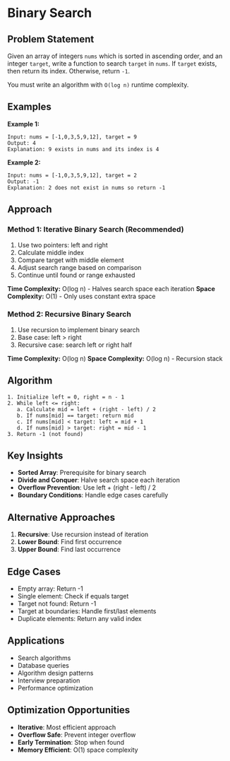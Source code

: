 # Binary Search

## Problem Statement

Given an array of integers `nums` which is sorted in ascending order, and an integer `target`, write a function to search `target` in `nums`. If `target` exists, then return its index. Otherwise, return `-1`.

You must write an algorithm with `O(log n)` runtime complexity.

## Examples

**Example 1:**
```
Input: nums = [-1,0,3,5,9,12], target = 9
Output: 4
Explanation: 9 exists in nums and its index is 4
```

**Example 2:**
```
Input: nums = [-1,0,3,5,9,12], target = 2
Output: -1
Explanation: 2 does not exist in nums so return -1
```

## Approach

### Method 1: Iterative Binary Search (Recommended)
1. Use two pointers: left and right
2. Calculate middle index
3. Compare target with middle element
4. Adjust search range based on comparison
5. Continue until found or range exhausted

**Time Complexity:** O(log n) - Halves search space each iteration
**Space Complexity:** O(1) - Only uses constant extra space

### Method 2: Recursive Binary Search
1. Use recursion to implement binary search
2. Base case: left > right
3. Recursive case: search left or right half

**Time Complexity:** O(log n)
**Space Complexity:** O(log n) - Recursion stack

## Algorithm

```
1. Initialize left = 0, right = n - 1
2. While left <= right:
   a. Calculate mid = left + (right - left) / 2
   b. If nums[mid] == target: return mid
   c. If nums[mid] < target: left = mid + 1
   d. If nums[mid] > target: right = mid - 1
3. Return -1 (not found)
```

## Key Insights

- **Sorted Array**: Prerequisite for binary search
- **Divide and Conquer**: Halve search space each iteration
- **Overflow Prevention**: Use left + (right - left) / 2
- **Boundary Conditions**: Handle edge cases carefully

## Alternative Approaches

1. **Recursive**: Use recursion instead of iteration
2. **Lower Bound**: Find first occurrence
3. **Upper Bound**: Find last occurrence

## Edge Cases

- Empty array: Return -1
- Single element: Check if equals target
- Target not found: Return -1
- Target at boundaries: Handle first/last elements
- Duplicate elements: Return any valid index

## Applications

- Search algorithms
- Database queries
- Algorithm design patterns
- Interview preparation
- Performance optimization

## Optimization Opportunities

- **Iterative**: Most efficient approach
- **Overflow Safe**: Prevent integer overflow
- **Early Termination**: Stop when found
- **Memory Efficient**: O(1) space complexity
